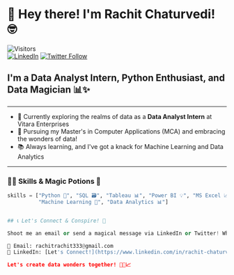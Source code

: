 # 👋 Hey there! I'm Rachit Chaturvedi! 🤓

![Visitors](https://komarev.com/ghpvc/?username=Rachit3&color=green)  
[![LinkedIn](https://img.shields.io/badge/linkedin-%230077B5.svg?style=for-the-badge&logo=linkedin&logoColor=white)](https://www.linkedin.com/in/rachit-chaturvedi-8a442420b/)
[![Twitter Follow](https://img.shields.io/twitter/follow/imrachitrachit?color=1DA1F2&logo=twitter&style=for-the-badge)](https://twitter.com/imrachitrachit)

## I'm a Data Analyst Intern, Python Enthusiast, and Data Magician 📊✨

---

* 🔭 Currently exploring the realms of data as a **Data Analyst Intern** at Vitara Enterprises
* 🌱 Pursuing my Master's in Computer Applications (MCA) and embracing the wonders of data!
* 📚 Always learning, and I've got a knack for Machine Learning and Data Analytics

---

### 🧙‍♂️ Skills & Magic Potions 🧪

```python
skills = ["Python 🐍", "SQL 🗃️", "Tableau 📊", "Power BI 💡", "MS Excel 📈",
          "Machine Learning 🤖", "Data Analytics 📊"]


## 📞 Let's Connect & Conspire! 🔮

Shoot me an email or send a magical message via LinkedIn or Twitter! Whether it's for a mystical project, a data chat, or just to say "Hi," I'm always up for magical conversations! 🧙‍♂️🦉✉️

📧 Email: rachitrachit333@gmail.com  
🔮 LinkedIn: [Let's Connect!](https://www.linkedin.com/in/rachit-chaturvedi-8a442420b/)

Let's create data wonders together! 🌟🔮📈
